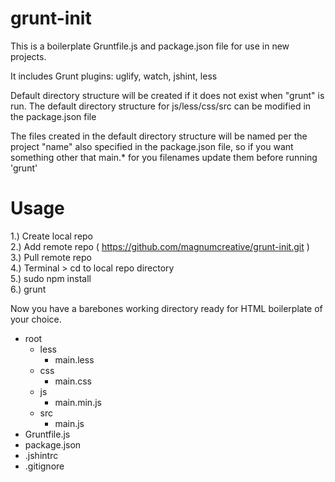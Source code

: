 grunt-init
==========

This is a boilerplate Gruntfile.js and package.json file for use in new projects. 

It includes Grunt plugins: uglify, watch, jshint, less

Default directory structure will be created if it does not exist when "grunt" is run. The default directory structure for js/less/css/src can be modified in the package.json file 

The files created in the default directory structure will be named per the project "name" also specified in the package.json file, so if you want something other that main.* for you filenames update them before running 'grunt'

Usage
==========
1.) Create local repo<br />
2.) Add remote repo ( https://github.com/magnumcreative/grunt-init.git )<br />
3.) Pull remote repo<br />
4.) Terminal > cd to local repo directory<br />
5.) sudo npm install<br />
6.) grunt<br />

Now you have a barebones working directory ready for HTML boilerplate of your choice. 

<ul>
    <li>root
    	<ul>
    	    <li>less
		    	<ul>
		    	    <li>main.less</li>
		    	</ul>
		    </li>
		    <li>css
		    	<ul>
		    	    <li>main.css</li>
		    	</ul>
		    </li>
		    <li>js
		    	<ul>
		    	    <li>main.min.js</li>
		    	</ul>
		    </li>
		    <li>src
		    	<ul>
		    	    <li>main.js</li>
		    	</ul>
		    </li>
    	</ul>
    </li>
     <li>Gruntfile.js</li>
     <li>package.json</li>
     <li>.jshintrc</li>
     <li>.gitignore</li>
</ul>




